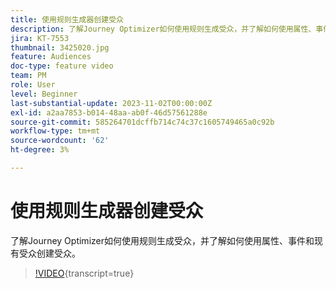 ```yaml
---
title: 使用规则生成器创建受众
description: 了解Journey Optimizer如何使用规则生成受众，并了解如何使用属性、事件和现有受众创建受众。
jira: KT-7553
thumbnail: 3425020.jpg
feature: Audiences
doc-type: feature video
team: PM
role: User
level: Beginner
last-substantial-update: 2023-11-02T00:00:00Z
exl-id: a2aa7853-b014-48aa-ab0f-46d57561288e
source-git-commit: 585264701dcffb714c74c37c1605749465a0c92b
workflow-type: tm+mt
source-wordcount: '62'
ht-degree: 3%

---
```


# 使用规则生成器创建受众

了解Journey Optimizer如何使用规则生成受众，并了解如何使用属性、事件和现有受众创建受众。

>[!VIDEO](https://video.tv.adobe.com/v/3425020?quality=12&learn=on){transcript=true}

